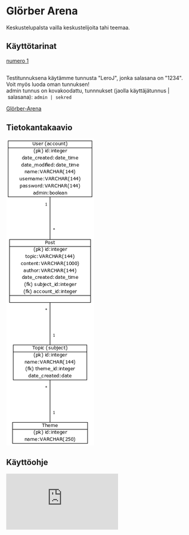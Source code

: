 # Glörber Arena
Keskustelupalsta vailla keskustelijoita tahi teemaa.
## Käyttötarinat
[numero 1](https://github.com/VirtualAkseli/GlorberArena/blob/master/documentation/user_story1.md)
##
Testitunnuksena käytämme tunnusta "LeroJ", jonka salasana on "1234".   
Voit myös luoda oman tunnuksen!  
admin tunnus on kovakoodattu, tunnnukset (jaolla käyttäjätunnus | salasana): `` admin | sekred ``


[Glörber-Arena](https://glorber-arena.herokuapp.com/index)
## Tietokantakaavio
![testext](https://raw.githubusercontent.com/VirtualAkseli/GlorberArena/master/db.png "structural layout" )
## Käyttöohje
![manual](https://github.com/VirtualAkseli/GlorberArena/blob/master/documentation/käyttö-ohje.md)
